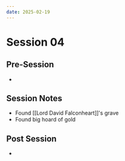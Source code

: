 ```yaml
---
date: 2025-02-19
---
```

# Session 04
## Pre-Session
- 
## Session Notes
- Found  [[Lord David Falconheart]]'s grave
- Found big hoard of gold
## Post Session
- 
